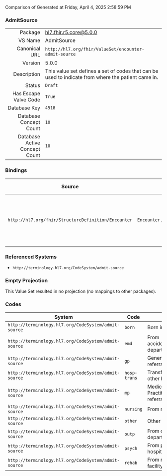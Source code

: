 Comparison of 
Generated at Friday, April 4, 2025 2:58:59 PM

### AdmitSource

|      |     |
| ---: | --- |
| Package | hl7.fhir.r5.core@5.0.0 |
| VS Name | AdmitSource |
| Canonical URL | `http://hl7.org/fhir/ValueSet/encounter-admit-source` |
| Version | 5.0.0 |
| Description | This value set defines a set of codes that can be used to indicate from where the patient came in. |
| Status | `Draft` |
| Has Escape Valve Code | `True` |
| Database Key | `4518` |
| Database Concept Count | `10` |
| Database Active Concept Count | `10` |
### Bindings

| Source | Element | Binding | Strength | Element Short |
| ------ | ------- | ------- | -------- | ------------- |
| `http://hl7.org/fhir/StructureDefinition/Encounter` | `Encounter.admission.admitSource` | `http://hl7.org/fhir/ValueSet/encounter-admit-source` | `Preferred` | From where patient was admitted (physician referral, transfer) |

### Referenced Systems

* `http://terminology.hl7.org/CodeSystem/admit-source`
### Empty Projection

This Value Set resulted in no projection (no mappings to other packages).

### Codes

| System | Code | Display |
| ------ | ---- | ------- |
| `http://terminology.hl7.org/CodeSystem/admit-source` | `born` | Born in hospital |
| `http://terminology.hl7.org/CodeSystem/admit-source` | `emd` | From accident/emergency department |
| `http://terminology.hl7.org/CodeSystem/admit-source` | `gp` | General Practitioner referral |
| `http://terminology.hl7.org/CodeSystem/admit-source` | `hosp-trans` | Transferred from other hospital |
| `http://terminology.hl7.org/CodeSystem/admit-source` | `mp` | Medical Practitioner/physician referral |
| `http://terminology.hl7.org/CodeSystem/admit-source` | `nursing` | From nursing home |
| `http://terminology.hl7.org/CodeSystem/admit-source` | `other` | Other |
| `http://terminology.hl7.org/CodeSystem/admit-source` | `outp` | From outpatient department |
| `http://terminology.hl7.org/CodeSystem/admit-source` | `psych` | From psychiatric hospital |
| `http://terminology.hl7.org/CodeSystem/admit-source` | `rehab` | From rehabilitation facility |
